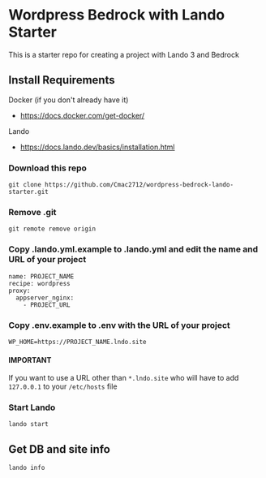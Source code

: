 # Wordpress Bedrock with Lando Starter
This is a starter repo for creating a project with Lando 3 and Bedrock

## Install Requirements
Docker (if you don't already have it)
* https://docs.docker.com/get-docker/

Lando
* https://docs.lando.dev/basics/installation.html

### Download this repo
```
git clone https://github.com/Cmac2712/wordpress-bedrock-lando-starter.git
```

### Remove .git 
```
git remote remove origin
```

### Copy .lando.yml.example to .lando.yml and edit the name and URL of your project
```
name: PROJECT_NAME
recipe: wordpress
proxy:
  appserver_nginx:
    - PROJECT_URL
```

### Copy .env.example to .env with the URL of your project
```
WP_HOME=https://PROJECT_NAME.lndo.site
```

#### IMPORTANT
If you want to use a URL other than ``*.lndo.site`` who will have to add ``127.0.0.1`` to your ``/etc/hosts`` file

### Start Lando
```
lando start
```

## Get DB and site info
```
lando info
```
